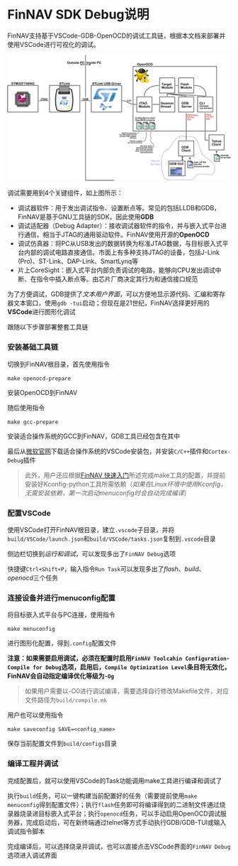 # FinNAV SDK Debug说明

FinNAV支持基于VSCode-GDB-OpenOCD的调试工具链，根据本文档来部署并使用VSCode进行可视化的调试。

![2ee4da845776713c6691a2469706a45d](FinNAV_Debug.assets/2ee4da845776713c6691a2469706a45d.png)

调试需要用到4个关键组件，如上图所示：

* 调试器软件：用于发出调试指令、设置断点等。常见的包括LLDB和GDB，FinNAV是基于GNU工具链的SDK，因此使用**GDB**
* 调试适配器（Debug Adapter）：接收调试器软件的指令，并与嵌入式平台进行通信，相当于JTAG的通用驱动软件。FinNAV使用开源的**OpenOCD**
* 调试仿真器：将PC从USB发出的数据转换为标准JTAG数据，与目标嵌入式平台内部的调试电路直接通信。市面上有多种支持JTAG的设备，包括J-Link (Pro)、ST-Link、DAP-Link、SmartLynq等
* 片上CoreSight：嵌入式平台内部负责调试的电路，能够向CPU发出调试中断、在指令中插入断点等。由芯片厂商决定其行为和通信接口规范

为了方便调试，GDB提供了*文本用户界面*，可以方便地显示源代码、汇编和寄存器文本窗口，使用`gdb -tui`启动；但现在是21世纪，FinNAV选择更好用的**VSCode**进行图形化调试

跟随以下步骤部署整套工具链

### 安装基础工具链

切换到FinNAV根目录，首先使用指令

```shell
make openocd-prepare
```

安装OpenOCD到FinNAV

随后使用指令

```shell
make gcc-prepare
```

安装适合操作系统的GCC到FinNAV，GDB工具已经包含在其中

最后从[微软官网](https://code.visualstudio.com/Download)下载适合操作系统的VSCode安装包，并安装`C/C++`插件和`Cortex-Debug`插件

> 此外，用户还应根据[FinNAV 快速入门](./FinNAV_Tutorial.md)所述完成make工具的配置，并提前安装好Kconfig-python工具所需依赖（*如果在Linux环境中使用Kconfig，无需安装依赖，第一次启动menuconfig时会自动完成编译*）

### 配置VSCode

使用VSCode打开FinNAV根目录，建立`.vscode`子目录，并将`build/VSCode/launch.json`和`build/VSCode/tasks.json`复制到`.vscode`目录

侧边栏切换到*运行和调试*，可以发现多出了`FinNAV Debug`选项

快捷键`Ctrl+Shift+P`，输入指令`Run Task`可以发现多出了*flash*、*build*、*openocd*三个任务

### 连接设备并进行menuconfig配置

将目标嵌入式平台与PC连接，使用指令

```shell
make menuconfig
```

进行图形化配置，得到`.config`配置文件

**注意：如果需要启用调试，必须在配置时启用`FinNAV Toolcahin Configuration`-`Compile for Debug`选项，启用后，`Compile Optimization Level`条目将无效化，FinNAV会自动指定编译优化等级为`-Og`**

>如果用户需要以-O0进行调试编译，需要选择自行修改Makefile文件，对应文件路径为`build/compile.mk`

用户也可以使用指令

```shell
make saveconfig SAVE=<config_name>
```

保存当前配置文件到`build/configs`目录

### 编译工程并调试

完成配置后，就可以使用VSCode的Task功能调用make工具进行编译和调试了

执行`build`任务，可以一键构建当前配置好的任务（需要提前使用`make menuconfig`得到配置文件）；执行`flash`任务即可将编译得到的二进制文件通过烧录器烧录进目标嵌入式平台；执行`openocd`任务，可以手动启用OpenOCD调试服务器，完成启动后，可在新终端通过telnet等方式手动执行GDB/GDB-TUI或输入调试指令脚本

完成编译后，可以选择烧录并调试，也可以直接点击VSCode界面的`FinNAV Debug`选项进入调试界面